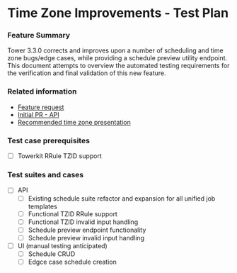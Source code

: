 # Time Zone Improvements - Test Plan

### Feature Summary
Tower 3.3.0 corrects and improves upon a number of scheduling and time zone bugs/edge cases, while providing a schedule preview utility endpoint.  This document attempts to overview the automated testing requirements for the verification and final validation of this new feature.

### Related information
* [Feature request](https://github.com/ansible/ansible-tower/issues/823)
* [Initial PR - API](https://github.com/ansible/awx/pull/1024)
* [Recommended time zone presentation](https://pganssle.github.io/pybay-2017-timezones-talk/#/)

### Test case prerequisites
* [ ] Towerkit RRule TZID support

### Test suites and cases
* [ ] API
    * [ ] Existing schedule suite refactor and expansion for all unified job templates
    * [ ] Functional TZID RRule support
    * [ ] Functional TZID invalid input handling
    * [ ] Schedule preview endpoint functionality
    * [ ] Schedule preview invalid input handling
* [ ] UI (manual testing anticipated)
    * [ ] Schedule CRUD
    * [ ] Edgce case schedule creation
